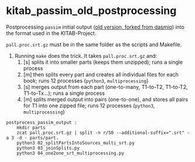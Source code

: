 # kitab_passim_old_postprocessing

Postprocessing `passim` initial output ([old version, forked from dasmiq](https://github.com/maximromanov/passim)) into the format used in the KITAB-Project.

`pall.proc.srt.gz` must be in the same folder as the scripts and Makefile.

1. Running `make` does the trick. It takes `pall.proc.srt.gz` and:
	1. [s] splits it into smaller parts (keeps them unzipped); runs a single process
	2. [m] then splits every part and creates all individual files for each book; runs 12 processes (`python3`, `multiprocessing`)
	3. [s] merges output from each part (one-to-many, T1-to-T2, T1-to-T2, T1-to-Tx...); runs a single process
	4. [m] splits merged output into pairs (one-to-one), and stores all pairs for T1 into one zipped file; runs 12 processes (`python3`, `multiprocessing`)

```
postprocess_passim_output :
	mkdir parts
	zcat pall.proc.srt.gz | split -n r/50 --additional-suffix=".srt" -a 3 -d - parts/part.
	python3 02_splitPartsIntoSources_multi_srt.py
	python3 03_joinSplits.py
	python3 04_one2one_srt_multiprocessing.py
```



